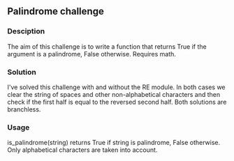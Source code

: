 ## Palindrome challenge

### Desciption
The aim of this challenge is to write a function that returns True if the argument is a palindrome, False otherwise.
Requires math.

### Solution
I've solved this challenge with and without the RE module. In both cases we clear the string of spaces and other non-alphabetical characters and then check if the first half is equal to the reversed second half. Both solutions are branchless.

### Usage
is_palindrome(string) returns True if string is palindrome, False otherwise. Only alphabetical characters are taken into account.